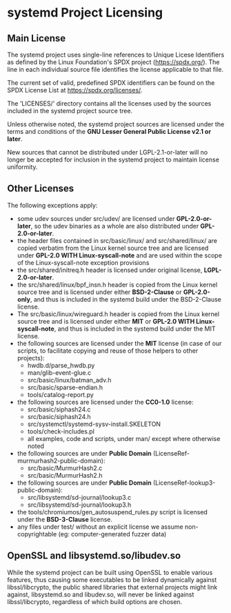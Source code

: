# systemd Project Licensing

## Main License

The systemd project uses single-line references to Unique Licese Identifiers as
defined by the Linux Foundation's SPDX project (https://spdx.org/). The line in
each individual source file identifies the license applicable to that file.

The current set of valid, predefined SPDX identifiers can be found on the SPDX
License List at https://spdx.org/licenses/.

The 'LICENSES/' directory contains all the licenses used by the sources included in
the systemd project source tree.

Unless otherwise noted, the systemd project sources are licensed under the terms
and conditions of the **GNU Lesser General Public License v2.1 or later**.

New sources that cannot be distributed under LGPL-2.1-or-later will no longer
be accepted for inclusion in the systemd project to maintain license uniformity.

## Other Licenses

The following exceptions apply:

 * some udev sources under src/udev/ are licensed under **GPL-2.0-or-later**, so the
   udev binaries as a whole are also distributed under **GPL-2.0-or-later**.
 * the header files contained in src/basic/linux/ and src/shared/linux/ are copied
   verbatim from the Linux kernel source tree and are licensed under **GPL-2.0 WITH
   Linux-syscall-note** and are used within the scope of the Linux-syscall-note
   exception provisions
 * the src/shared/initreq.h header is licensed under original license,
   **LGPL-2.0-or-later**.
 * the src/shared/linux/bpf_insn.h header is copied from the Linux kernel
   source tree and is licensed under either **BSD-2-Clause** or **GPL-2.0-only**,
   and thus is included in the systemd build under the BSD-2-Clause license.
 * The src/basic/linux/wireguard.h header is copied from the Linux kernel
   source tree and is licensed under either **MIT** or **GPL-2.0 WITH Linux-syscall-note**,
   and thus is included in the systemd build under the MIT license.
 * the following sources are licensed under the **MIT** license (in case of our
   scripts, to facilitate copying and reuse of those helpers to other projects):
   - hwdb.d/parse_hwdb.py
   - man/glib-event-glue.c
   - src/basic/linux/batman_adv.h
   - src/basic/sparse-endian.h
   - tools/catalog-report.py
 * the following sources are licensed under the **CC0-1.0** license:
   - src/basic/siphash24.c
   - src/basic/siphash24.h
   - src/systemctl/systemd-sysv-install.SKELETON
   - tools/check-includes.pl
   - all examples, code and scripts, under man/ except where otherwise noted
 * the following sources are under **Public Domain** (LicenseRef-murmurhash2-public-domain):
   - src/basic/MurmurHash2.c
   - src/basic/MurmurHash2.h
 * the following sources are under **Public Domain** (LicenseRef-lookup3-public-domain):
   - src/libsystemd/sd-journal/lookup3.c
   - src/libsystemd/sd-journal/lookup3.h
 * the tools/chromiumos/gen_autosuspend_rules.py script is licensed under the
   **BSD-3-Clause** license.
 * any files under test/ without an explicit license we assume non-copyrightable
   (eg: computer-generated fuzzer data)

## OpenSSL and libsystemd.so/libudev.so

While the systemd project can be built using OpenSSL to enable various features,
thus causing some executables to be linked dynamically against libssl/libcrypto,
the public shared libraries that external projects might link against,
libsystemd.so and libudev.so, will never be linked against libssl/libcrypto,
regardless of which build options are chosen.
